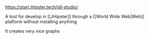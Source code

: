 https://start.jhipster.tech/jdl-studio/

A tool for develop in [[JHipster]] through a [[World Wide Web|Web]] platform without installing anything

It creates very nice graphs
